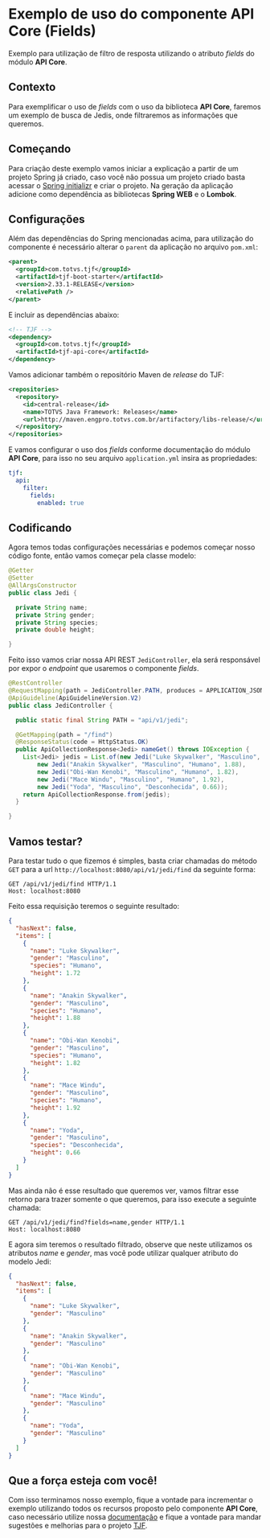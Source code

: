 # Exemplo de uso do componente API Core (Fields)

Exemplo para utilização de filtro de resposta utilizando o atributo _fields_ do módulo **API Core**.

## Contexto

Para exemplificar o uso de _fields_ com o uso da biblioteca **API Core**, faremos um exemplo de busca de Jedis, onde filtraremos as informações que queremos.

## Começando

Para criação deste exemplo vamos iniciar a explicação a partir de um projeto Spring já criado, caso você não possua um projeto criado basta acessar o [Spring initializr](https://start.spring.io/) e criar o projeto. Na geração da aplicação adicione como dependência as bibliotecas **Spring WEB** e o **Lombok**.

## Configurações

Além das dependências do Spring mencionadas acima, para utilização do componente é necessário alterar o `parent` da aplicação no arquivo `pom.xml`:

```xml
<parent>
  <groupId>com.totvs.tjf</groupId>
  <artifactId>tjf-boot-starter</artifactId>
  <version>2.33.1-RELEASE</version>
  <relativePath />
</parent>
```

E incluir as dependências abaixo:

```xml
<!-- TJF -->
<dependency>
  <groupId>com.totvs.tjf</groupId>
  <artifactId>tjf-api-core</artifactId>
</dependency>
```

Vamos adicionar também o repositório Maven de _release_ do TJF:

```xml
<repositories>
  <repository>
    <id>central-release</id>
    <name>TOTVS Java Framework: Releases</name>
    <url>http://maven.engpro.totvs.com.br/artifactory/libs-release/</url>
  </repository>
</repositories>
```

E vamos configurar o uso dos _fields_ conforme documentação do módulo **API Core**, para isso no seu arquivo `application.yml` insira as propriedades:

```yaml
tjf:
  api:
    filter:
      fields:
        enabled: true
```

## Codificando

Agora temos todas configurações necessárias e podemos começar nosso código fonte, então vamos começar pela classe modelo:

```java
@Getter
@Setter
@AllArgsConstructor
public class Jedi {

  private String name;
  private String gender;
  private String species;
  private double height;

}
```

Feito isso vamos criar nossa API REST `JediController`, ela será responsável por expor o _endpoint_ que usaremos o componente _fields_.

```java
@RestController
@RequestMapping(path = JediController.PATH, produces = APPLICATION_JSON_VALUE, consumes = APPLICATION_JSON_VALUE)
@ApiGuideline(ApiGuidelineVersion.V2)
public class JediController {

  public static final String PATH = "api/v1/jedi";

  @GetMapping(path = "/find")
  @ResponseStatus(code = HttpStatus.OK)
  public ApiCollectionResponse<Jedi> nameGet() throws IOException {
    List<Jedi> jedis = List.of(new Jedi("Luke Skywalker", "Masculino", "Humano", 1.72),
        new Jedi("Anakin Skywalker", "Masculino", "Humano", 1.88),
        new Jedi("Obi-Wan Kenobi", "Masculino", "Humano", 1.82),
        new Jedi("Mace Windu", "Masculino", "Humano", 1.92),
        new Jedi("Yoda", "Masculino", "Desconhecida", 0.66));
    return ApiCollectionResponse.from(jedis);
  }

}
```

## Vamos testar?

Para testar tudo o que fizemos é simples, basta criar chamadas do método `GET` para a url `http://localhost:8080/api/v1/jedi/find` da seguinte forma:

```http
GET /api/v1/jedi/find HTTP/1.1
Host: localhost:8080
```

Feito essa requisição teremos o seguinte resultado:

```json
{
  "hasNext": false,
  "items": [
    {
      "name": "Luke Skywalker",
      "gender": "Masculino",
      "species": "Humano",
      "height": 1.72
    },
    {
      "name": "Anakin Skywalker",
      "gender": "Masculino",
      "species": "Humano",
      "height": 1.88
    },
    {
      "name": "Obi-Wan Kenobi",
      "gender": "Masculino",
      "species": "Humano",
      "height": 1.82
    },
    {
      "name": "Mace Windu",
      "gender": "Masculino",
      "species": "Humano",
      "height": 1.92
    },
    {
      "name": "Yoda",
      "gender": "Masculino",
      "species": "Desconhecida",
      "height": 0.66
    }
  ]
}
```

Mas ainda não é esse resultado que queremos ver, vamos filtrar esse retorno para trazer somente o que queremos, para isso execute a seguinte chamada:

```http
GET /api/v1/jedi/find?fields=name,gender HTTP/1.1
Host: localhost:8080
```

E agora sim teremos o resultado filtrado, observe que neste utilizamos os atributos _name_ e _gender_, mas você pode utilizar qualquer atributo do modelo Jedi:

```Json
{
  "hasNext": false,
  "items": [
    {
      "name": "Luke Skywalker",
      "gender": "Masculino"
    },
    {
      "name": "Anakin Skywalker",
      "gender": "Masculino"
    },
    {
      "name": "Obi-Wan Kenobi",
      "gender": "Masculino"
    },
    {
      "name": "Mace Windu",
      "gender": "Masculino"
    },
    {
      "name": "Yoda",
      "gender": "Masculino"
    }
  ]
}
```

## Que a força esteja com você!

Com isso terminamos nosso exemplo, fique a vontade para incrementar o exemplo utilizando todos os recursos proposto pelo componente **API Core**, caso necessário utilize nossa [documentação](https://tjf.totvs.com.br/wiki/tjf-api-core) e fique a vontade para mandar sugestões e melhorias para o projeto [TJF](https://tjf.totvs.com.br/).
